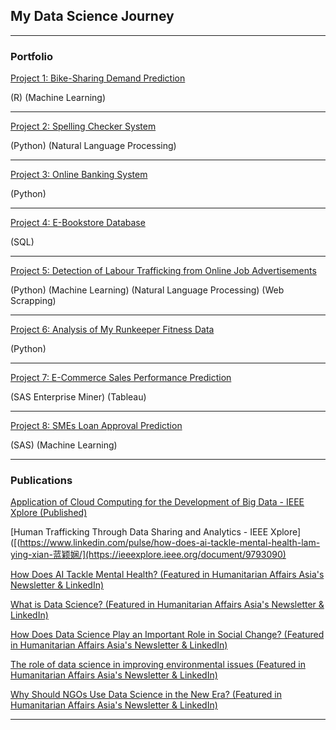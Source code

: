 ## My Data Science Journey

---

### Portfolio

[Project 1: Bike-Sharing Demand Prediction](https://github.com/lam771994/Bike-Sharing_Demand_Prediction)

(R) (Machine Learning)

---

[Project 2: Spelling Checker System ](https://github.com/lam771994/Spelling_Checker_System)

(Python) (Natural Language Processing)

---

[Project 3: Online Banking System](https://github.com/lam771994/Online_Banking_System)

(Python)

---

[Project 4: E-Bookstore Database](https://github.com/lam771994/E-Bookstore_Database)

(SQL)

---

[Project 5: Detection of Labour Trafficking from Online Job Advertisements](https://github.com/lam771994/-NLP-Detection_of_Labour_Trafficking_From_Online_Job_Advertisements)

(Python) (Machine Learning) (Natural Language Processing) (Web Scrapping)

---

[Project 6: Analysis of My Runkeeper Fitness Data](https://github.com/lam771994/Analysis-of-My-Runkeeper-Fitness-Data)

(Python)

---

[Project 7: E-Commerce Sales Performance Prediction](https://github.com/lam771994/E-Commerce_Sales_Performance_Prediction)

(SAS Enterprise Miner) (Tableau)

---

[Project 8: SMEs Loan Approval Prediction](https://github.com/lam771994/SMEs_Loan_Approval_Prediction)

(SAS) (Machine Learning)

---


### Publications

[Application of Cloud Computing for the Development of Big Data - IEEE Xplore (Published)](https://ieeexplore.ieee.org/document/9655929)

[Human Trafficking Through Data Sharing and Analytics - IEEE Xplore]([(https://www.linkedin.com/pulse/how-does-ai-tackle-mental-health-lam-ying-xian-蓝颖娴/](https://ieeexplore.ieee.org/document/9793090)

[How Does AI Tackle Mental Health? (Featured in Humanitarian Affairs Asia's Newsletter & LinkedIn)](https://www.linkedin.com/pulse/how-does-ai-tackle-mental-health-lam-ying-xian-蓝颖娴/)

[What is Data Science? (Featured in Humanitarian Affairs Asia's Newsletter & LinkedIn)](https://www.linkedin.com/pulse/what-data-science-lam-ying-xian-%25E8%2593%259D%25E9%25A2%2596%25E5%25A8%25B4/)

[How Does Data Science Play an Important Role in Social Change? (Featured in Humanitarian Affairs Asia's Newsletter & LinkedIn)](https://www.linkedin.com/pulse/how-does-data-science-play-important-role-social-lam-ying-xian-%25E8%2593%259D%25E9%25A2%2596%25E5%25A8%25B4/)

[The role of data science in improving environmental issues (Featured in Humanitarian Affairs Asia's Newsletter & LinkedIn)](https://www.linkedin.com/pulse/role-data-science-improving-environmental-issues-lam-ying-xian-%25E8%2593%259D%25E9%25A2%2596%25E5%25A8%25B4/)

[Why Should NGOs Use Data Science in the New Era? (Featured in Humanitarian Affairs Asia's Newsletter & LinkedIn)](https://www.linkedin.com/pulse/why-should-ngos-use-data-science-new-era-lam-ying-xian-%25E8%2593%259D%25E9%25A2%2596%25E5%25A8%25B4/)















---
